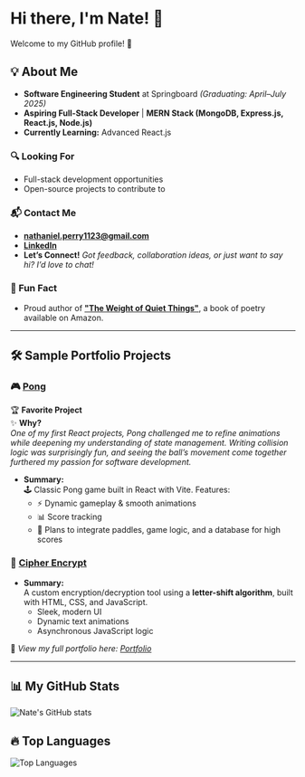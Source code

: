 # Hi there, I'm Nate! 👋  

Welcome to my GitHub profile! 🚀  

## 💡 About Me  

- **Software Engineering Student** at Springboard _(Graduating: April–July 2025)_  
- **Aspiring Full-Stack Developer** | **MERN Stack (MongoDB, Express.js, React.js, Node.js)**  
- **Currently Learning:** Advanced React.js  

### 🔍 Looking For  
- Full-stack development opportunities  
- Open-source projects to contribute to  

### 📬 Contact Me  
- **[nathaniel.perry1123@gmail.com](mailto:nathaniel.perry1123@gmail.com)**  
- **[LinkedIn](https://www.linkedin.com/in/nathaniel-perry-646bb4326)**  
- **Let’s Connect!** _Got feedback, collaboration ideas, or just want to say hi? I’d love to chat!_  

### 🎨 Fun Fact  
- Proud author of **["The Weight of Quiet Things"](https://a.co/d/0tqders)**, a book of poetry available on Amazon.  

---

## 🛠 Sample Portfolio Projects  

### 🎮 [Pong](https://github.com/natep1123/Pong)  

🏆 **Favorite Project**  
✨ **Why?**  
_One of my first React projects, Pong challenged me to refine animations while deepening my understanding of state management. Writing collision logic was surprisingly fun, and seeing the ball’s movement come together furthered my passion for software development._  

- **Summary:**  
  🕹️ Classic Pong game built in React with Vite. Features:  
  - ⚡ Dynamic gameplay & smooth animations  
  - 📊 Score tracking  
  - 🎯 Plans to integrate paddles, game logic, and a database for high scores  

### 🔐 [Cipher Encrypt](https://github.com/natep1123/Cipher-Encrypt)  

- **Summary:**  
  A custom encryption/decryption tool using a **letter-shift algorithm**, built with HTML, CSS, and JavaScript.  
  - Sleek, modern UI  
  - Dynamic text animations  
  - Asynchronous JavaScript logic  

🔗 _View my full portfolio here: [Portfolio](https://github.com/natep1123/Portfolio)_  

---

## 📊 My GitHub Stats  
![Nate's GitHub stats](https://github-readme-stats.vercel.app/api?username=natep1123&show_icons=true&theme=radical)  

## 🔥 Top Languages  
![Top Languages](https://github-readme-stats.vercel.app/api/top-langs/?username=natep1123&theme=radical&layout=compact)  




